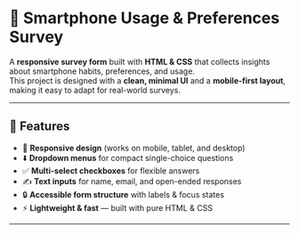 # 📱 Smartphone Usage & Preferences Survey  

A **responsive survey form** built with **HTML & CSS** that collects insights about smartphone habits, preferences, and usage.  
This project is designed with a **clean, minimal UI** and a **mobile-first layout**, making it easy to adapt for real-world surveys.  

---

## 🚀 Features  
- 🎨 **Responsive design** (works on mobile, tablet, and desktop)  
- ⬇️ **Dropdown menus** for compact single-choice questions  
- ✅ **Multi-select checkboxes** for flexible answers  
- ✍️ **Text inputs** for name, email, and open-ended responses  
- 🔒 **Accessible form structure** with labels & focus states  
- ⚡ **Lightweight & fast** — built with pure HTML & CSS  

---

